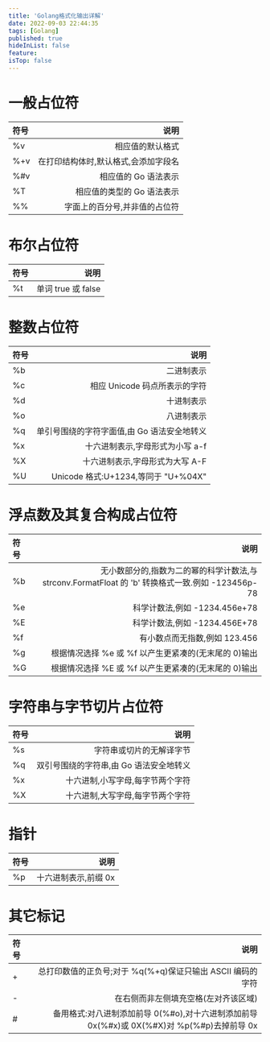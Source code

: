 ```yaml
---
title: 'Golang格式化输出详解'
date: 2022-09-03 22:44:35
tags: [Golang]
published: true
hideInList: false
feature: 
isTop: false
---
```

# 一般占位符

|符号|说明|
|:---|---:|
|%v|相应值的默认格式|
|%+v|在打印结构体时,默认格式,会添加字段名|
|%#v|相应值的 Go 语法表示|
|%T|相应值的类型的 Go 语法表示|
|%%|字面上的百分号,并非值的占位符|

# 布尔占位符

|符号|说明|
|:---|---:|
|%t|单词 true 或 false|

# 整数占位符

|符号|说明|
|:---|---:|
|%b|二进制表示|
|%c|相应 Unicode 码点所表示的字符|
|%d|十进制表示|
|%o|八进制表示|
|%q|单引号围绕的字符字面值,由 Go 语法安全地转义|
|%x|十六进制表示,字母形式为小写 a-f|
|%X|十六进制表示,字母形式为大写 A-F|
|%U|Unicode 格式:U+1234,等同于 "U+%04X"|

# 浮点数及其复合构成占位符

|符号|说明|
|:---|---:|
|%b|无小数部分的,指数为二的幂的科学计数法,与 strconv.FormatFloat 的 'b' 转换格式一致.例如 -123456p-78|
|%e|科学计数法,例如 -1234.456e+78|
|%E|科学计数法,例如 -1234.456E+78|
|%f|有小数点而无指数,例如 123.456|
|%g|根据情况选择 %e 或 %f 以产生更紧凑的(无末尾的 0)输出|
|%G|根据情况选择 %E 或 %f 以产生更紧凑的(无末尾的 0)输出|

# 字符串与字节切片占位符

|符号|说明|
|:---|---:|
|%s|字符串或切片的无解译字节|
|%q|双引号围绕的字符串,由 Go 语法安全地转义|
|%x|十六进制,小写字母,每字节两个字符|
|%X|十六进制,大写字母,每字节两个字符|

# 指针

|符号|说明|
|:---|---:|
|%p|十六进制表示,前缀 0x

# 其它标记

|符号|说明|
|:---|---:|
|+|总打印数值的正负号;对于 %q(%+q)保证只输出 ASCII 编码的字符|
|-|在右侧而非左侧填充空格(左对齐该区域)|
|#|备用格式:对八进制添加前导 0(%#o),对十六进制添加前导 0x(%#x)或 0X(%#X)对 %p(%#p)去掉前导 0x|